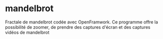 # mandelbrot
Fractale de mandelbrot codée avec OpenFramwork.
Ce programme offre la possibilité de zoomer, de prendre des captures d'écran et des captures vidéos de mandelbrot
